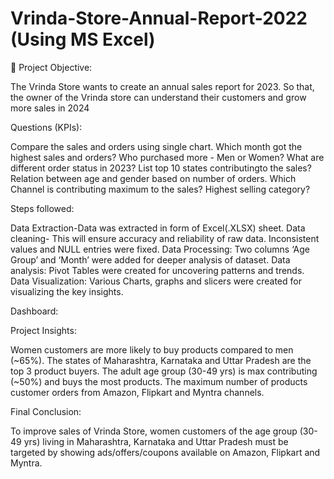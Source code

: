 # Vrinda-Store-Annual-Report-2022 (Using MS Excel)

🚀 Project Objective:

The Vrinda Store wants to create an annual sales report for 2023. So that, the owner of the Vrinda store can understand their customers and grow more sales in 2024

Questions (KPIs):

Compare the sales and orders using single chart.
Which month got the highest sales and orders?
Who purchased more - Men or Women?
What are different order status in 2023?
List top 10 states contributingto the sales?
Relation between age and gender based on number of orders.
Which Channel is contributing maximum to the sales?
Highest selling category?

Steps followed:

Data Extraction-Data was extracted in form of Excel(.XLSX) sheet.
Data cleaning- This will ensure accuracy and reliability of raw data. Inconsistent values and NULL entries were fixed.
Data Processing: Two columns ‘Age Group’ and ‘Month’ were added for deeper analysis of dataset.
Data analysis: Pivot Tables were created for uncovering patterns and trends.
Data Visualization: Various Charts, graphs and slicers were created for visualizing the key insights.

Dashboard:


Project Insights:

Women customers are more likely to buy products compared to men (~65%).
The states of Maharashtra, Karnataka and Uttar Pradesh are the top 3 product buyers.
The adult age group (30-49 yrs) is max contributing (~50%) and buys the most products.
The maximum number of products customer orders from Amazon, Flipkart and Myntra channels.

Final Conclusion:

To improve sales of Vrinda Store, women customers of the age group (30-49 yrs) living in Maharashtra, Karnataka and Uttar Pradesh must be targeted by showing ads/offers/coupons available on Amazon, Flipkart and Myntra.
